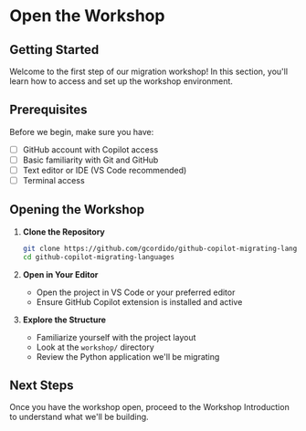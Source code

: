 # Open the Workshop

## Getting Started

Welcome to the first step of our migration workshop! In this section, you'll learn how to access and set up the workshop environment.

## Prerequisites

Before we begin, make sure you have:

- [ ] GitHub account with Copilot access
- [ ] Basic familiarity with Git and GitHub
- [ ] Text editor or IDE (VS Code recommended)
- [ ] Terminal access

## Opening the Workshop

1. **Clone the Repository**
   ```bash
   git clone https://github.com/gcordido/github-copilot-migrating-languages.git
   cd github-copilot-migrating-languages
   ```

2. **Open in Your Editor**
   - Open the project in VS Code or your preferred editor
   - Ensure GitHub Copilot extension is installed and active

3. **Explore the Structure**
   - Familiarize yourself with the project layout
   - Look at the `workshop/` directory
   - Review the Python application we'll be migrating

## Next Steps

Once you have the workshop open, proceed to the Workshop Introduction to understand what we'll be building.
